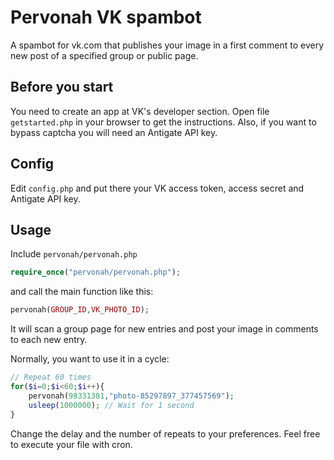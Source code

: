# Pervonah VK spambot
A spambot for vk.com that publishes your image in a first comment to every new post of a specified group or public page.

## Before you start
You need to create an app at VK's developer section. Open file `getstarted.php` in your browser to get the instructions. Also, if you want to bypass captcha you will need an Antigate API key.

## Config
Edit `config.php` and put there your VK access token, access secret and Antigate API key.

## Usage
Include `pervonah/pervonah.php`
```php
require_once("pervonah/pervonah.php");
```
and call the main function like this:
```php
pervonah(GROUP_ID,VK_PHOTO_ID);
```
It will scan a group page for new entries and post your image in comments to each new entry.

Normally, you want to use it in a cycle:
```php
// Repeat 60 times
for($i=0;$i<60;$i++){
	pervonah(98331381,"photo-85297897_377457569");
	usleep(1000000); // Wait for 1 second
}
```
Change the delay and the number of repeats to your preferences. Feel free to execute your file with cron.
